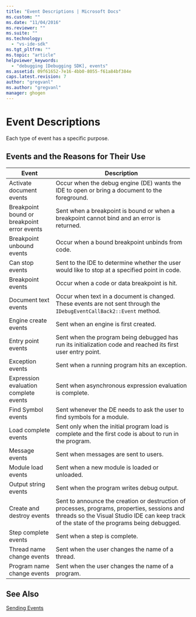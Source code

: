 ```yaml
---
title: "Event Descriptions | Microsoft Docs"
ms.custom: ""
ms.date: "11/04/2016"
ms.reviewer: ""
ms.suite: ""
ms.technology: 
  - "vs-ide-sdk"
ms.tgt_pltfrm: ""
ms.topic: "article"
helpviewer_keywords: 
  - "debugging [Debugging SDK], events"
ms.assetid: 09f61652-7e16-4bb0-8055-f61a84bf384e
caps.latest.revision: 7
author: "gregvanl"
ms.author: "gregvanl"
manager: ghogen
---
```

# Event Descriptions
Each type of event has a specific purpose.  
  
## Events and the Reasons for Their Use  
  
|Event|Description|  
|-----------|-----------------|  
|Activate document events|Occur when the debug engine (DE) wants the IDE to open or bring a document to the foreground.|  
|Breakpoint bound or breakpoint error events|Sent when a breakpoint is bound or when a breakpoint cannot bind and an error is returned.|  
|Breakpoint unbound events|Occur when a bound breakpoint unbinds from code.|  
|Can stop events|Sent to the IDE to determine whether the user would like to stop at a specified point in code.|  
|Breakpoint events|Occur when a code or data breakpoint is hit.|  
|Document text events|Occur when text in a document is changed. These events are not sent through the `IDebugEventCallBack2::Event` method.|  
|Engine create events|Sent when an engine is first created.|  
|Entry point events|Sent when the program being debugged has run its initialization code and reached its first user entry point.|  
|Exception events|Sent when a running program hits an exception.|  
|Expression evaluation complete events|Sent when asynchronous expression evaluation is complete.|  
|Find Symbol events|Sent whenever the DE needs to ask the user to find symbols for a module.|  
|Load complete events|Sent only when the initial program load is complete and the first code is about to run in the program.|  
|Message events|Sent when messages are sent to users.|  
|Module load events|Sent when a new module is loaded or unloaded.|  
|Output string events|Sent when the program writes debug output.|  
|Create and destroy events|Sent to announce the creation or destruction of processes, programs, properties, sessions and threads so the Visual Studio IDE can keep track of the state of the programs being debugged.|  
|Step complete events|Sent when a step is complete.|  
|Thread name change events|Sent when the user changes the name of a thread.|  
|Program name change events|Sent when the user changes the name of a program.|  
  
## See Also  
 [Sending Events](../../extensibility/debugger/sending-events.md)